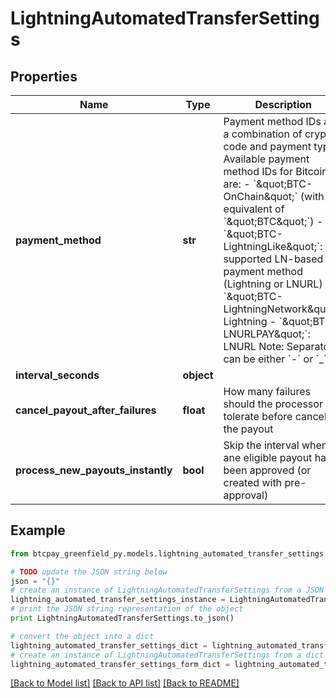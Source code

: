 # LightningAutomatedTransferSettings


## Properties
Name | Type | Description | Notes
------------ | ------------- | ------------- | -------------
**payment_method** | **str** | Payment method IDs are a combination of crypto code and payment type. Available payment method IDs for Bitcoin are:   - &#x60;\&quot;BTC-OnChain\&quot;&#x60; (with the equivalent of &#x60;\&quot;BTC\&quot;&#x60;)    -&#x60;\&quot;BTC-LightningLike\&quot;&#x60;: Any supported LN-based payment method (Lightning or LNURL)    - &#x60;\&quot;BTC-LightningNetwork\&quot;&#x60;: Lightning    - &#x60;\&quot;BTC-LNURLPAY\&quot;&#x60;: LNURL        Note: Separator can be either &#x60;-&#x60; or &#x60;_&#x60;. | [optional] 
**interval_seconds** | **object** |  | [optional] 
**cancel_payout_after_failures** | **float** | How many failures should the processor tolerate before cancelling the payout | [optional] 
**process_new_payouts_instantly** | **bool** | Skip the interval when ane eligible payout has been approved (or created with pre-approval) | [optional] [default to False]

## Example

```python
from btcpay_greenfield_py.models.lightning_automated_transfer_settings import LightningAutomatedTransferSettings

# TODO update the JSON string below
json = "{}"
# create an instance of LightningAutomatedTransferSettings from a JSON string
lightning_automated_transfer_settings_instance = LightningAutomatedTransferSettings.from_json(json)
# print the JSON string representation of the object
print LightningAutomatedTransferSettings.to_json()

# convert the object into a dict
lightning_automated_transfer_settings_dict = lightning_automated_transfer_settings_instance.to_dict()
# create an instance of LightningAutomatedTransferSettings from a dict
lightning_automated_transfer_settings_form_dict = lightning_automated_transfer_settings.from_dict(lightning_automated_transfer_settings_dict)
```
[[Back to Model list]](../README.md#documentation-for-models) [[Back to API list]](../README.md#documentation-for-api-endpoints) [[Back to README]](../README.md)


